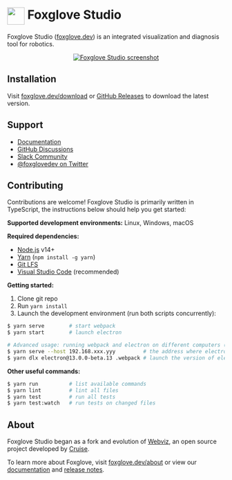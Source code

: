 # <img src="resources/icon/icon.png" width="40" height="40" align="top"> Foxglove Studio

Foxglove Studio ([foxglove.dev](https://foxglove.dev)) is an integrated visualization and diagnosis tool for robotics.

<p align="center">
  <a href="https://foxglove.dev"><img alt="Foxglove Studio screenshot" src="/resources/screenshot.jpg"></a>
</p>

## Installation

Visit [foxglove.dev/download](https://foxglove.dev/download) or [GitHub Releases](https://github.com/foxglove/studio/releases) to download the latest version.

## Support

- [Documentation](https://foxglove.dev/docs)
- [GitHub Discussions](https://github.com/foxglove/studio/discussions)
- [Slack Community](https://foxglove.dev/join-slack)
- [@foxglovedev on Twitter](https://twitter.com/foxglovedev)

## Contributing

Contributions are welcome! Foxglove Studio is primarily written in TypeScript, the instructions below should help you get started:

**Supported development environments:** Linux, Windows, macOS

**Required dependencies:**

- [Node.js](https://nodejs.org/en/) v14+
- [Yarn](https://yarnpkg.com/getting-started/install) (`npm install -g yarn`)
- [Git LFS](https://git-lfs.github.com/)
- [Visual Studio Code](https://code.visualstudio.com/) (recommended)

**Getting started:**

1. Clone git repo
1. Run `yarn install`
1. Launch the development environment (run both scripts concurrently):

```sh
$ yarn serve        # start webpack
$ yarn start        # launch electron

# Advanced usage: running webpack and electron on different computers (or VMs) on the same network
$ yarn serve --host 192.168.xxx.yyy         # the address where electron can reach the webpack dev server
$ yarn dlx electron@13.0.0-beta.13 .webpack # launch the version of electron for the current computer's platform
```

**Other useful commands:**

```sh
$ yarn run          # list available commands
$ yarn lint         # lint all files
$ yarn test         # run all tests
$ yarn test:watch   # run tests on changed files
```

## About

Foxglove Studio began as a fork and evolution of [Webviz](https://github.com/cruise-automation/webviz), an open source project developed by [Cruise](https://getcruise.com/).

To learn more about Foxglove, visit [foxglove.dev/about](https://foxglove.dev/about) or view our [documentation](https://foxglove.dev/docs) and [release notes](https://github.com/foxglove/studio/releases).
